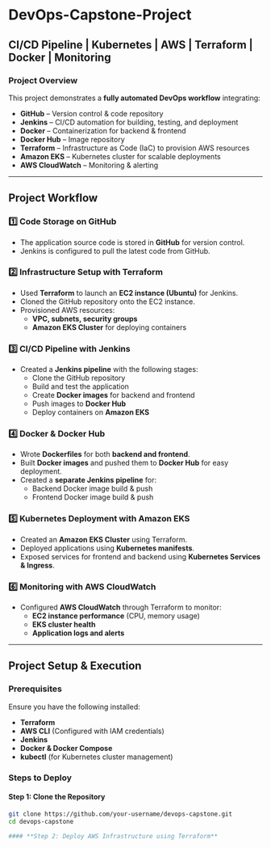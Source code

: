 # DevOps-Capstone-Project

## **CI/CD Pipeline | Kubernetes | AWS | Terraform | Docker | Monitoring**  

### **Project Overview**  
This project demonstrates a **fully automated DevOps workflow** integrating:  
- **GitHub** – Version control & code repository  
- **Jenkins** – CI/CD automation for building, testing, and deployment  
- **Docker** – Containerization for backend & frontend  
- **Docker Hub** – Image repository  
- **Terraform** – Infrastructure as Code (IaC) to provision AWS resources  
- **Amazon EKS** – Kubernetes cluster for scalable deployments  
- **AWS CloudWatch** – Monitoring & alerting  

---

## **Project Workflow**  

### **1️⃣ Code Storage on GitHub**  
- The application source code is stored in **GitHub** for version control.  
- Jenkins is configured to pull the latest code from GitHub.  

### **2️⃣ Infrastructure Setup with Terraform**  
- Used **Terraform** to launch an **EC2 instance (Ubuntu)** for Jenkins.  
- Cloned the GitHub repository onto the EC2 instance.  
- Provisioned AWS resources:  
  - **VPC, subnets, security groups**  
  - **Amazon EKS Cluster** for deploying containers  

### **3️⃣ CI/CD Pipeline with Jenkins**  
- Created a **Jenkins pipeline** with the following stages:  
  - Clone the GitHub repository  
  - Build and test the application  
  - Create **Docker images** for backend and frontend  
  - Push images to **Docker Hub**  
  - Deploy containers on **Amazon EKS**  

### **4️⃣ Docker & Docker Hub**  
- Wrote **Dockerfiles** for both **backend and frontend**.  
- Built **Docker images** and pushed them to **Docker Hub** for easy deployment.  
- Created a **separate Jenkins pipeline** for:  
  - Backend Docker image build & push  
  - Frontend Docker image build & push  

### **5️⃣ Kubernetes Deployment with Amazon EKS**  
- Created an **Amazon EKS Cluster** using Terraform.  
- Deployed applications using **Kubernetes manifests**.  
- Exposed services for frontend and backend using **Kubernetes Services & Ingress**.  

### **6️⃣ Monitoring with AWS CloudWatch**  
- Configured **AWS CloudWatch** through Terraform to monitor:  
  - **EC2 instance performance** (CPU, memory usage)  
  - **EKS cluster health**  
  - **Application logs and alerts**  

---

## **Project Setup & Execution**  

### **Prerequisites**  
Ensure you have the following installed:  
- **Terraform**  
- **AWS CLI** (Configured with IAM credentials)  
- **Jenkins**  
- **Docker & Docker Compose**  
- **kubectl** (for Kubernetes cluster management)  

### **Steps to Deploy**  

#### **Step 1: Clone the Repository**  
```bash
git clone https://github.com/your-username/devops-capstone.git
cd devops-capstone

#### **Step 2: Deploy AWS Infrastructure using Terraform**


